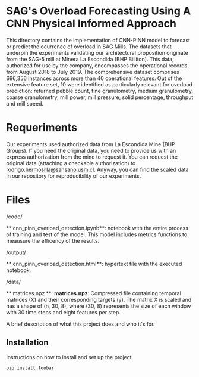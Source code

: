 # SAG's Overload Forecasting Using A CNN Physical Informed Approach

This directory contains the implementation of CNN-PINN model to forecast or predict the ocurrence of overload in SAG Mills. The datasets that underpin the experiments validating our architectural proposition originate from the SAG-5 mill at Minera La Escondida (BHP Billiton). This data, authorized for use by the company, encompasses the operational records from August 2018 to July 2019. The comprehensive dataset comprises 696,356 instances across more than 40 operational features. Out of the extensive feature set, 10 were identified as particularly relevant for overload prediction: returned pebble count, fine granulometry, medium granulometry, coarse granulometry, mill power, mill pressure, solid percentage, throughput and mill speed.

# Requeriments

Our experiments used authorized data from La Escondida Mine (BHP Groups). If you need the original data, you need to provide us with an express authorization from the mine to request it. You can request the original data (attaching a checkable authorization) to rodrigo.hermosilla@sansano.usm.cl. Anyway, you can find the scaled data in our repository for reproducibility of our experiments.


# Files

/code/

** cnn_pinn_overload_detection.ipynb**: notebook with the entire process of training and test of the model. This model includes metrics functions to meausure the efficency of the results.

/output/

** cnn_pinn_overload_detection.html**: hypertext file with the executed notebook.

/data/

** matrices.npz **: **matrices.npz**: Compressed file containing temporal matrices (X) and their corresponding targets (y). The matrix X is scaled and has a shape of (n, 30, 8), where (30, 8) represents the size of each window with 30 time steps and eight features per step.

A brief description of what this project does and who it's for.

## Installation

Instructions on how to install and set up the project.

```bash
pip install foobar
